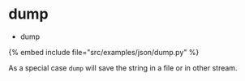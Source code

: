 # dump


* dump

{% embed include file="src/examples/json/dump.py" %}

As a special case `dump` will save the string in a file or in other stream.


